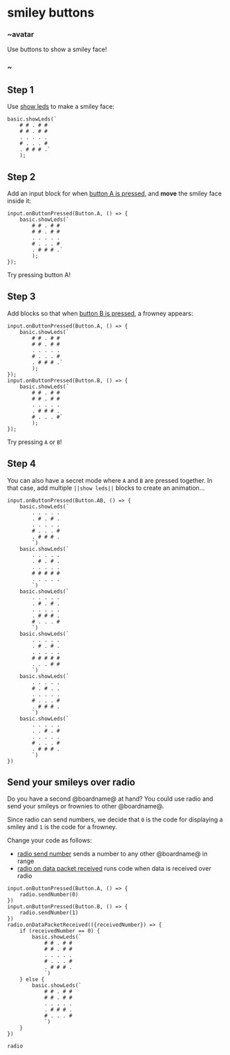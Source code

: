# smiley buttons

### ~avatar

Use buttons to show a smiley face! 

### ~

## Step 1

Use [show leds](/reference/basic/show-leds) to make a smiley face:

```blocks
basic.showLeds(`
    # # . # #
    # # . # #
    . . . . .
    # . . . #
    . # # # .`
    );
```

## Step 2

Add an input block for when [button A is pressed](/reference/input/button-is-pressed), 
and **move** the smiley face inside it:

```blocks
input.onButtonPressed(Button.A, () => { 
    basic.showLeds(`
        # # . # #
        # # . # #
        . . . . .
        # . . . #
        . # # # .`
        );
});
```

Try pressing button A!

## Step 3

Add blocks so that when [button B is pressed](/reference/input/on-button-pressed), 
a frowney appears:

```blocks
input.onButtonPressed(Button.A, () => { 
    basic.showLeds(`
        # # . # #
        # # . # #
        . . . . .
        # . . . #
        . # # # .`
        );
});
input.onButtonPressed(Button.B, () => { 
    basic.showLeds(`
        # # . # #
        # # . # #
        . . . . .
        . # # # .
        # . . . #`
        );
});
```

Try pressing ``A`` or ``B``!

## Step 4

You can also have a secret mode where ``A`` and ``B`` are pressed together. 
In that case, add multiple ``||show leds||`` blocks to create an animation...

```blocks
input.onButtonPressed(Button.AB, () => {
    basic.showLeds(`
        . . . . .
        . # . # .
        . . . . .
        # . . . #
        . # # # .
        `)
    basic.showLeds(`
        . . . . .
        . # . # .
        . . . . .
        # # # # #
        . . . . .
        `)
    basic.showLeds(`
        . . . . .
        . # . # .
        . . . . .
        . # # # .
        # . . . #
        `)
    basic.showLeds(`
        . . . . .
        . # . # .
        . . . . .
        # # # # #
        . . . # #
        `)
    basic.showLeds(`
        . . . . .
        # . # . .
        . . . . .
        # . . . #
        . # # # .
        `)
    basic.showLeds(`
        . . . . .
        . . # . #
        . . . . .
        # . . . #
        . # # # .
        `)    
})
```

## Send your smileys over radio

Do you have a second @boardname@ at hand? You could use radio and send your smileys or frownies to other
@boardname@.

Since radio can send numbers, we decide that ``0`` is the code for displaying a smiley 
and ``1`` is the code for a frowney.

Change your code as follows: 
* [radio send number](/reference/radio/send-number) sends a number
to any other @boardname@ in range
* [radio on data packet received](/reference/radio/on-data-packet-received) runs code
when data is received over radio

```blocks
input.onButtonPressed(Button.A, () => {
    radio.sendNumber(0)
})
input.onButtonPressed(Button.B, () => {
    radio.sendNumber(1)
})
radio.onDataPacketReceived(({receivedNumber}) => {
    if (receivedNumber == 0) {
        basic.showLeds(`
            # # . # #
            # # . # #
            . . . . .
            # . . . #
            . # # # .
            `)
    } else {
        basic.showLeds(`
            # # . # #
            # # . # #
            . . . . .
            . # # # .
            # . . . #
            `)
    }
})
```

```package
radio
```
